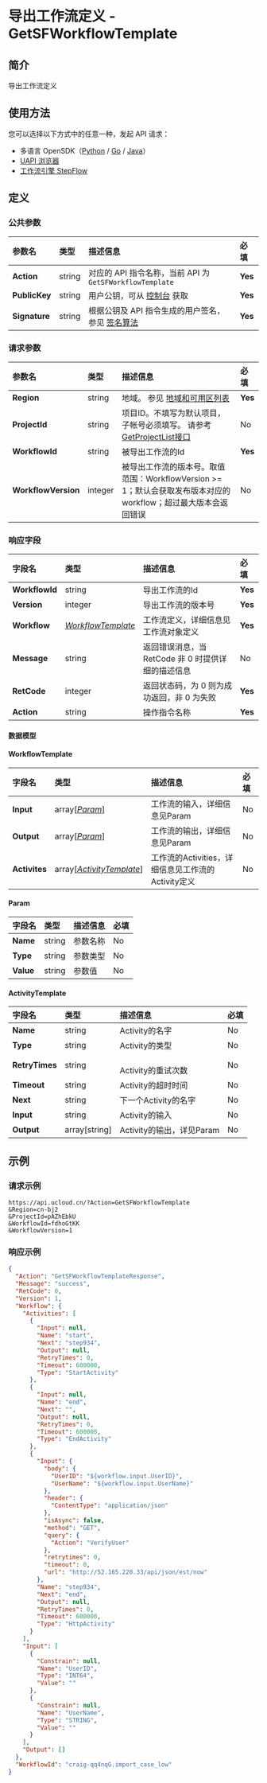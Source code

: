 # 导出工作流定义 - GetSFWorkflowTemplate

## 简介

导出工作流定义





## 使用方法

您可以选择以下方式中的任意一种，发起 API 请求：
- 多语言 OpenSDK（[Python](https://github.com/ucloud/ucloud-sdk-python3) / [Go](https://github.com/ucloud/ucloud-sdk-go) / [Java](https://github.com/ucloud/ucloud-sdk-java)）
- [UAPI 浏览器](https://console.ucloud.cn/uapi/detail?id=GetSFWorkflowTemplate)
- [工作流引擎 StepFlow](https://console.ucloud.cn/stepflow/manage/)

## 定义

### 公共参数

| 参数名 | 类型 | 描述信息 | 必填 |
|:---|:---|:---|:---|
| **Action**     | string  | 对应的 API 指令名称，当前 API 为 `GetSFWorkflowTemplate`                        | **Yes** |
| **PublicKey**  | string  | 用户公钥，可从 [控制台](https://console.ucloud.cn/uapi/apikey) 获取                                             | **Yes** |
| **Signature**  | string  | 根据公钥及 API 指令生成的用户签名，参见 [签名算法](api/summary/signature.md)  | **Yes** |

### 请求参数

| 参数名 | 类型 | 描述信息 | 必填 |
|:---|:---|:---|:---|
| **Region** | string | 地域。 参见 [地域和可用区列表](api/summary/regionlist) |**Yes**|
| **ProjectId** | string | 项目ID。不填写为默认项目，子帐号必须填写。 请参考[GetProjectList接口](api/summary/get_project_list) |No|
| **WorkflowId** | string | 被导出工作流的Id |**Yes**|
| **WorkflowVersion** | integer | 被导出工作流的版本号。取值范围：WorkflowVersion >= 1；默认会获取发布版本对应的workflow；超过最大版本会返回错误 |No|

### 响应字段

| 字段名 | 类型 | 描述信息 | 必填 |
|:---|:---|:---|:---|
| **WorkflowId** | string | 导出工作流的Id |**Yes**|
| **Version** | integer | 导出工作流的版本号 |**Yes**|
| **Workflow** | [*WorkflowTemplate*](#WorkflowTemplate) | 工作流定义，详细信息见工作流对象定义 |**Yes**|
| **Message** | string | 返回错误消息，当 RetCode 非 0 时提供详细的描述信息 |No|
| **RetCode** | integer | 返回状态码，为 0 则为成功返回，非 0 为失败 |**Yes**|
| **Action** | string | 操作指令名称 |**Yes**|

#### 数据模型


#### WorkflowTemplate

| 字段名 | 类型 | 描述信息 | 必填 |
|:---|:---|:---|:---|
| **Input** | array[[*Param*](#Param)] | 工作流的输入，详细信息见Param |No|
| **Output** | array[[*Param*](#Param)] | 工作流的输出，详细信息见Param |No|
| **Activites** | array[[*ActivityTemplate*](#ActivityTemplate)] | 工作流的Activities，详细信息见工作流的Activity定义 |No|

#### Param

| 字段名 | 类型 | 描述信息 | 必填 |
|:---|:---|:---|:---|
| **Name** | string | 参数名称 |No|
| **Type** | string | 参数类型 |No|
| **Value** | string | 参数值 |No|

#### ActivityTemplate

| 字段名 | 类型 | 描述信息 | 必填 |
|:---|:---|:---|:---|
| **Name** | string | Activity的名字<br /> |No|
| **Type** | string | Activity的类型<br /> |No|
| **RetryTimes** | string | 	<br />Activity的重试次数 |No|
| **Timeout** | string | Activity的超时时间 |No|
| **Next** | string | 下一个Activity的名字 |No|
| **Input** | string | Activity的输入 |No|
| **Output** | array[string] | Activity的输出，详见Param |No|

## 示例

### 请求示例
    
```
https://api.ucloud.cn/?Action=GetSFWorkflowTemplate 
&Region=cn-bj2
&ProjectId=pAZhEbkU
&WorkflowId=fdhoGtKK
&WorkflowVersion=1
```

### 响应示例
    
```json
{
  "Action": "GetSFWorkflowTemplateResponse",
  "Message": "success",
  "RetCode": 0,
  "Version": 1,
  "Workflow": {
    "Activities": [
      {
        "Input": null,
        "Name": "start",
        "Next": "step934",
        "Output": null,
        "RetryTimes": 0,
        "Timeout": 600000,
        "Type": "StartActivity"
      },
      {
        "Input": null,
        "Name": "end",
        "Next": "",
        "Output": null,
        "RetryTimes": 0,
        "Timeout": 600000,
        "Type": "EndActivity"
      },
      {
        "Input": {
          "body": {
            "UserID": "${workflow.input.UserID}",
            "UserName": "${workflow.input.UserName}"
          },
          "header": {
            "ContentType": "application/json"
          },
          "isAsync": false,
          "method": "GET",
          "query": {
            "Action": "VerifyUser"
          },
          "retrytimes": 0,
          "timeout": 0,
          "url": "http://52.165.220.33/api/json/est/now"
        },
        "Name": "step934",
        "Next": "end",
        "Output": null,
        "RetryTimes": 0,
        "Timeout": 600000,
        "Type": "HttpActivity"
      }
    ],
    "Input": [
      {
        "Constrain": null,
        "Name": "UserID",
        "Type": "INT64",
        "Value": ""
      },
      {
        "Constrain": null,
        "Name": "UserName",
        "Type": "STRING",
        "Value": ""
      }
    ],
    "Output": []
  },
  "WorkflowId": "craig-qq4nqG.import_case_low"
}
```




